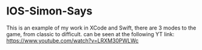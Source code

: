 # IOS-Simon-Says
This is an example of my work in XCode and Swift, there are 3 modes to the game, from classic to difficult.
can be seen at the following YT link: https://www.youtube.com/watch?v=LRXM30PWLWc
